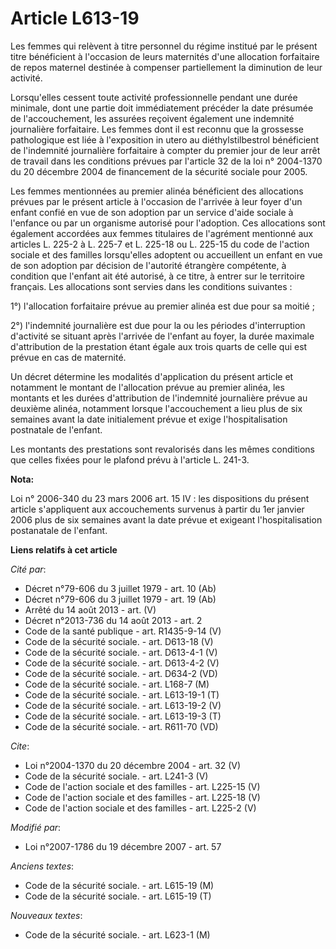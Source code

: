 # Article L613-19

Les femmes qui relèvent à titre personnel du régime institué par le présent titre bénéficient à l'occasion de leurs
maternités d'une allocation forfaitaire de repos maternel destinée à compenser partiellement la diminution de leur activité. 

Lorsqu'elles cessent toute activité professionnelle pendant une durée minimale, dont une partie doit immédiatement précéder
la date présumée de l'accouchement, les assurées reçoivent également une indemnité journalière forfaitaire. Les femmes dont
il est reconnu que la grossesse pathologique est liée à l'exposition in utero au diéthylstilbestrol bénéficient de
l'indemnité journalière forfaitaire à compter du premier jour de leur arrêt de travail dans les conditions prévues par
l'article 32 de la loi n° 2004-1370 du 20 décembre 2004 de financement de la sécurité sociale pour 2005. 

Les femmes mentionnées au premier alinéa bénéficient des allocations prévues par le présent article à l'occasion de l'arrivée
à leur foyer d'un enfant confié en vue de son adoption par un service d'aide sociale à l'enfance ou par un organisme autorisé
pour l'adoption. Ces allocations sont également accordées aux femmes titulaires de l'agrément mentionné aux articles L. 225-2
à L. 225-7 et L. 225-18 ou L. 225-15 du code de l'action sociale et des familles lorsqu'elles adoptent ou accueillent un
enfant en vue de son adoption par décision de l'autorité étrangère compétente, à condition que l'enfant ait été autorisé, à
ce titre, à entrer sur le territoire français. Les allocations sont servies dans les conditions suivantes : 

1°) l'allocation forfaitaire prévue au premier alinéa est due pour sa moitié ; 

2°) l'indemnité journalière est due pour la ou les périodes d'interruption d'activité se situant après l'arrivée de l'enfant
au foyer, la durée maximale d'attribution de la prestation étant égale aux trois quarts de celle qui est prévue en cas de
maternité. 

Un décret détermine les modalités d'application du présent article et notamment le montant de l'allocation prévue au premier
alinéa, les montants et les durées d'attribution de l'indemnité journalière prévue au deuxième alinéa, notamment lorsque
l'accouchement a lieu plus de six semaines avant la date initialement prévue et exige l'hospitalisation postnatale de
l'enfant. 

Les montants des prestations sont revalorisés dans les mêmes conditions que celles fixées pour le plafond prévu à l'article
L. 241-3.

**Nota:**

Loi n° 2006-340 du 23 mars 2006 art. 15 IV : les dispositions du présent article s'appliquent aux accouchements survenus à
partir du 1er janvier 2006 plus de six semaines avant la date prévue et exigeant l'hospitalisation postanatale de l'enfant.

**Liens relatifs à cet article**

_Cité par_:

  - Décret n°79-606 du 3 juillet 1979 - art. 10 (Ab)
  - Décret n°79-606 du 3 juillet 1979 - art. 19 (Ab)
  - Arrêté du 14 août 2013 - art. (V)
  - Décret n°2013-736 du 14 août 2013 - art. 2
  - Code de la santé publique - art. R1435-9-14 (V)
  - Code de la sécurité sociale. - art. D613-18 (V)
  - Code de la sécurité sociale. - art. D613-4-1 (V)
  - Code de la sécurité sociale. - art. D613-4-2 (V)
  - Code de la sécurité sociale. - art. D634-2 (VD)
  - Code de la sécurité sociale. - art. L168-7 (M)
  - Code de la sécurité sociale. - art. L613-19-1 (T)
  - Code de la sécurité sociale. - art. L613-19-2 (V)
  - Code de la sécurité sociale. - art. L613-19-3 (T)
  - Code de la sécurité sociale. - art. R611-70 (VD)

_Cite_:

  - Loi n°2004-1370 du 20 décembre 2004 - art. 32 (V)
  - Code de la sécurité sociale. - art. L241-3 (V)
  - Code de l'action sociale et des familles - art. L225-15 (V)
  - Code de l'action sociale et des familles - art. L225-18 (V)
  - Code de l'action sociale et des familles - art. L225-2 (V)

_Modifié par_:

  - Loi n°2007-1786 du 19 décembre 2007 - art. 57

_Anciens textes_:

  - Code de la sécurité sociale. - art. L615-19 (M)
  - Code de la sécurité sociale. - art. L615-19 (T)

_Nouveaux textes_:

  - Code de la sécurité sociale. - art. L623-1 (M)
